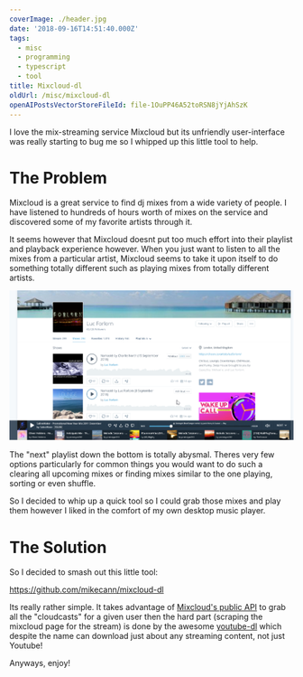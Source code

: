 ```yaml
---
coverImage: ./header.jpg
date: '2018-09-16T14:51:40.000Z'
tags:
  - misc
  - programming
  - typescript
  - tool
title: Mixcloud-dl
oldUrl: /misc/mixcloud-dl
openAIPostsVectorStoreFileId: file-1OuPP46A52toRSN8jYjAhSzK
---
```


I love the mix-streaming service Mixcloud but its unfriendly user-interface was really starting to bug me so I whipped up this little tool to help.

<!-- more -->

# The Problem

Mixcloud is a great service to find dj mixes from a wide variety of people. I have listened to hundreds of hours worth of mixes on the service and discovered some of my favorite artists through it.

It seems however that Mixcloud doesnt put too much effort into their playlist and playback experience however. When you just want to listen to all the mixes from a particular artist, Mixcloud seems to take it upon itself to do something totally different such as playing mixes from totally different artists.

[![](./chrome_2018-09-16_16-18-37.png)](./chrome_2018-09-16_16-18-37.png)

The "next" playlist down the bottom is totally abysmal. Theres very few options particularly for common things you would want to do such a clearing all upcoming mixes or finding mixes similar to the one playing, sorting or even shuffle.

So I decided to whip up a quick tool so I could grab those mixes and play them however I liked in the comfort of my own desktop music player.

# The Solution

So I decided to smash out this little tool:

https://github.com/mikecann/mixcloud-dl

Its really rather simple. It takes advantage of [Mixcloud's public API](https://www.mixcloud.com/developers/) to grab all the "cloudcasts" for a given user then the hard part (scraping the mixcloud page for the stream) is done by the awesome [youtube-dl](https://github.com/rg3/youtube-dl) which despite the name can download just about any streaming content, not just Youtube!

Anyways, enjoy!
